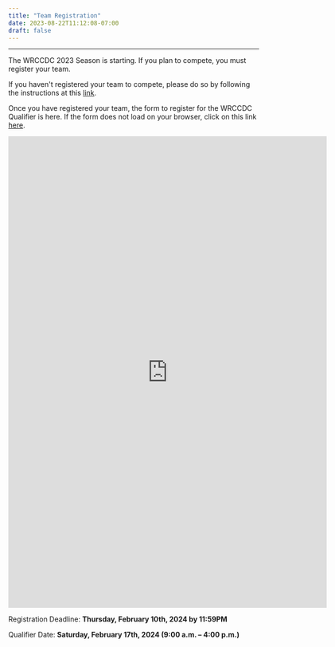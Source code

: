 ```yaml
---
title: "Team Registration"
date: 2023-08-22T11:12:08-07:00
draft: false
---
```

<hr>
The WRCCDC 2023 Season is starting. If you plan to compete, you must register your team. 
<!--more-->

If you haven't registered your team to compete, please do so by following the instructions at this [link](https://www.nationalccdc.org/index.php/competition/competitors/registration).

Once you have registered your team, the form to register for the WRCCDC Qualifier is here. If the form does not load on your browser, click on this link [here](https://docs.google.com/forms/d/18SCMLF7y1MEKOoEh-Nc6m5wgDxxFl7c_-zR9VL0GrN8/viewform?edit_requested=true).

<iframe src="https://docs.google.com/forms/d/18SCMLF7y1MEKOoEh-Nc6m5wgDxxFl7c_-zR9VL0GrN8/viewform?pli=1" width="640" height="947" frameborder="0" marginheight="0" marginwidth="0">Loading…</iframe>

Registration Deadline: **Thursday, February 10th, 2024 by 11:59PM**

Qualifier Date: **Saturday, February 17th, 2024 (9:00 a.m. – 4:00 p.m.)**
